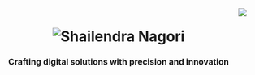 <img align="right" src="https://visitor-badge.laobi.icu/badge?page_id=Shelunagori.Shelunagori&left_color=red&right_color=black" />

<h1 align="center">
<img src="https://readme-typing-svg.herokuapp.com?font=Fira+Code&pause=1000&color=F71F13&center=true&vCenter=true&random=false&width=435&lines=Hi+There!+%F0%9F%91%8B;I'm+Shailendra;Software+Engineer+From+India+%F0%9F%87%AE%F0%9F%87%B3" alt="Shailendra Nagori" />
</h1>

<h3 align="center">Crafting digital solutions with precision and innovation</h3>


